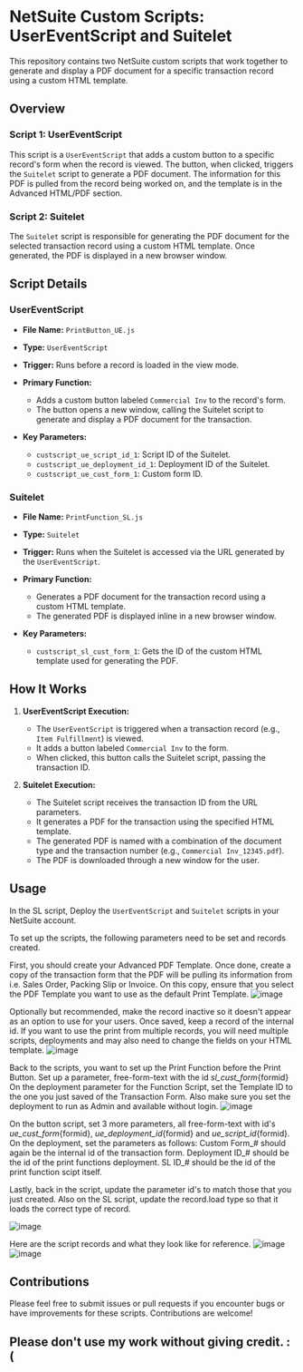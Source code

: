 # NetSuite Custom Scripts: UserEventScript and Suitelet

This repository contains two NetSuite custom scripts that work together to generate and display a PDF document for a specific transaction record using a custom HTML template.

## Overview

### Script 1: UserEventScript
This script is a `UserEventScript` that adds a custom button to a specific record's form when the record is viewed. The button, when clicked, triggers the `Suitelet` script to generate a PDF document. The information for this PDF is pulled from the record being worked on, and the template is in the Advanced HTML/PDF section.

### Script 2: Suitelet
The `Suitelet` script is responsible for generating the PDF document for the selected transaction record using a custom HTML template. Once generated, the PDF is displayed in a new browser window.

## Script Details

### UserEventScript

- **File Name:** `PrintButton_UE.js`
- **Type:** `UserEventScript`
- **Trigger:** Runs before a record is loaded in the view mode.
- **Primary Function:**
  - Adds a custom button labeled `Commercial Inv` to the record's form.
  - The button opens a new window, calling the Suitelet script to generate and display a PDF document for the transaction.

- **Key Parameters:**
  - `custscript_ue_script_id_1`: Script ID of the Suitelet.
  - `custscript_ue_deployment_id_1`: Deployment ID of the Suitelet.
  - `custscript_ue_cust_form_1`: Custom form ID.

### Suitelet

- **File Name:** `PrintFunction_SL.js`
- **Type:** `Suitelet`
- **Trigger:** Runs when the Suitelet is accessed via the URL generated by the `UserEventScript`.
- **Primary Function:**
  - Generates a PDF document for the transaction record using a custom HTML template.
  - The generated PDF is displayed inline in a new browser window.

- **Key Parameters:**
  - `custscript_sl_cust_form_1`: Gets the ID of the custom HTML template used for generating the PDF.

## How It Works

1. **UserEventScript Execution:**
   - The `UserEventScript` is triggered when a transaction record (e.g., `Item Fulfillment`) is viewed.
   - It adds a button labeled `Commercial Inv` to the form.
   - When clicked, this button calls the Suitelet script, passing the transaction ID.

2. **Suitelet Execution:**
   - The Suitelet script receives the transaction ID from the URL parameters.
   - It generates a PDF for the transaction using the specified HTML template.
   - The generated PDF is named with a combination of the document type and the transaction number (e.g., `Commercial Inv_12345.pdf`).
   - The PDF is downloaded through a new window for the user.

## Usage
In the SL script, 
Deploy the `UserEventScript` and `Suitelet` scripts in your NetSuite account.

To set up the scripts, the following parameters need to be set and records created.

First, you should create your Advanced PDF Template. 
Once done, create a copy of the transaction form that the PDF will be pulling its information from i.e. Sales Order, Packing Slip or Invoice.
On this copy, ensure that you select the PDF Template you want to use as the default Print Template.
![image](https://github.com/user-attachments/assets/d4a40a18-64c4-415a-8b3f-bacd1aca7502)

Optionally but recommended, make the record inactive so it doesn't appear as an option to use for your users.
Once saved, keep a record of the internal id. If you want to use the print from multiple records, you will need multiple scripts, deployments and may also need to change the fields on your HTML template.
![image](https://github.com/user-attachments/assets/7c331671-590c-4b88-82ee-489bcef14c88)

Back to the scripts, you want to set up the Print Function before the Print Button. Set up a parameter, free-form-text with the id _sl_cust_form_{formid}
On the deployment parameter for the Function Script, set the Template ID to the one you just saved of the Transaction Form. Also make sure you set the deployment to run as Admin and available without login.
![image](https://github.com/user-attachments/assets/700688ba-91d4-47e9-b2aa-c2fa52e3ad12)

On the button script, set 3 more parameters, all free-form-text with id's _ue_cust_form_{formid}, _ue_deployment_id_{formid} and _ue_script_id_{formid}.
On the deployment, set the parameters as follows:
Custom Form_# should again be the internal id of the transaction form.
Deployment ID_# should be the id of the print functions deployment.
SL ID_# should be the id of the print function scipt itself.

Lastly, back in the script, update the parameter id's to match those that you just created. Also on the SL script, update the record.load type so that it loads the correct type of record.

![image](https://github.com/user-attachments/assets/37e7dc22-f948-4b74-ac52-0bc12a49756d)

Here are the script records and what they look like for reference.
![image](https://github.com/user-attachments/assets/a204a0fd-8514-47f3-bc8e-6b4012a1954d)
![image](https://github.com/user-attachments/assets/516a68da-d78e-4320-af37-c60f8084af77)

## Contributions

Please feel free to submit issues or pull requests if you encounter bugs or have improvements for these scripts. Contributions are welcome!

## Please don't use my work without giving credit. :(


